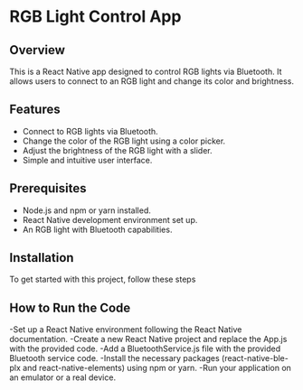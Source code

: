 # RGB Light Control App

## Overview
This is a React Native app designed to control RGB lights via Bluetooth. It allows users to connect to an RGB light and change its color and brightness.

## Features
- Connect to RGB lights via Bluetooth.
- Change the color of the RGB light using a color picker.
- Adjust the brightness of the RGB light with a slider.
- Simple and intuitive user interface.

## Prerequisites
- Node.js and npm or yarn installed.
- React Native development environment set up.
- An RGB light with Bluetooth capabilities.

## Installation
To get started with this project, follow these steps

## How to Run the Code
-Set up a React Native environment following the React Native documentation.
-Create a new React Native project and replace the App.js with the provided code.
-Add a BluetoothService.js file with the provided Bluetooth service code.
-Install the necessary packages (react-native-ble-plx and react-native-elements) using npm or yarn.
-Run your application on an emulator or a real device.
